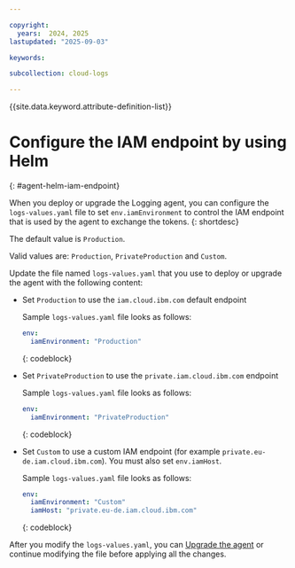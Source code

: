 ```yaml
---

copyright:
  years:  2024, 2025
lastupdated: "2025-09-03"

keywords:

subcollection: cloud-logs

---
```


{{site.data.keyword.attribute-definition-list}}


# Configure the IAM endpoint by using Helm
{: #agent-helm-iam-endpoint}

When you deploy or upgrade the Logging agent, you can configure the `logs-values.yaml` file to set `env.iamEnvironment` to control the IAM endpoint that is used by the agent to exchange the tokens.
{: shortdesc}

The default value is `Production`.

Valid values are: `Production`, `PrivateProduction` and `Custom`.

Update the file named `logs-values.yaml` that you use to deploy or upgrade the agent with the following content:

- Set `Production` to use the `iam.cloud.ibm.com` default endpoint

    Sample `logs-values.yaml` file looks as follows:

    ```yaml
    env:
      iamEnvironment: "Production"
    ```
    {: codeblock}

- Set `PrivateProduction` to use the `private.iam.cloud.ibm.com` endpoint

    Sample `logs-values.yaml` file looks as follows:

    ```yaml
    env:
      iamEnvironment: "PrivateProduction"
    ```
    {: codeblock}

- Set `Custom` to use a custom IAM endpoint (for example `private.eu-de.iam.cloud.ibm.com`). You must also set `env.iamHost`.

    Sample `logs-values.yaml` file looks as follows:

    ```yaml
    env:
      iamEnvironment: "Custom"
      iamHost: "private.eu-de.iam.cloud.ibm.com"
    ```
    {: codeblock}


After you modify the `logs-values.yaml`, you can [Upgrade the agent](/docs/cloud-logs?topic=cloud-logs-agent-helm-update) or continue modifying the file before applying all the changes.
